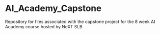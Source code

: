 # AI_Academy_Capstone
Repository for files associated with the capstone project for the 8 week AI Academy course hosted by NeXT SLB
